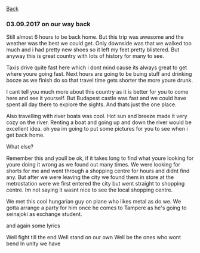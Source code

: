 [Back](.)

### 03.09.2017 on our way back

Still almost 6 hours to be back home.
But this trip was awesome and the weather was the
best we could get. Only downside was that we walked too
much and i had pretty new shoes so it left my feet 
pretty blistered. But anyway this is great country 
with lots of history for many to see. 

Taxis drive quite fast here which i dont mind
cause its always great to get where youre going fast.
Next hours are going to be buing stuff and drinking
booze as we finish do so that travel time gets shorter
the more youre drunk.

I cant tell you much more about this country as it is better
for you to come here and see it yourself.
But Budapest castle was fast and we could have spent
all day there to explore the sights.
And thats just the one place.

Also travelling with river boats was cool.
Hot sun and breeze made it very cozy on the river. 
Renting a boat and going up and down the river would be excellent idea.
oh yea im going to put some pictures for you to see when
i get back home.

What else?

Remember this and youll be ok, if it takes long to find 
what youre looking for youre doing it wrong as we found out many times.
We were looking for shorts for me and went through a shopping centre 
for hours and didnt find any. 
But after we were leaving the city we found them in store at the 
metrostation were we first entered the city but went
straight to shopping centre. Im not saying it wasnt
nice to see the local shopping centre.

We met this cool hungarian guy on plane who likes metal
as do we. We gotta arrange a party for him once he comes
to Tampere as he's going to seinajoki as exchange student.

and again some lyrics 

Well fight till the end
Well stand on our own
Well be the ones who wont bend
In unity we have 




